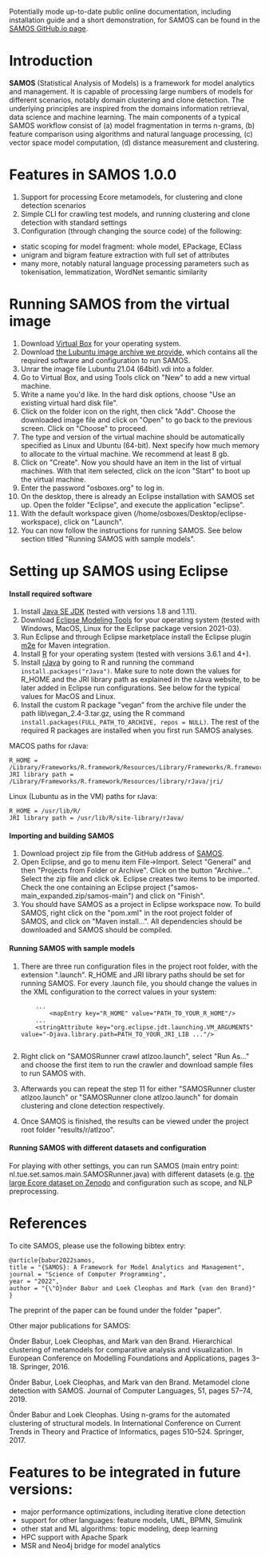 Potentially mode up-to-date public online documentation, including installation guide and a short demonstration, for SAMOS can be found in the [SAMOS GitHub.io page](https://onderbabur.github.io/samos/).

# Introduction
**SAMOS** (Statistical Analysis of Models) is a framework for model analytics and management. It is capable of processing large numbers of models for different scenarios, notably domain clustering and clone detection. The underlying principles are inspired from the domains information retrieval, data science and machine learning. The main components of a typical SAMOS workflow consist of (a) model fragmentation in terms n-grams, (b) feature comparison using algorithms and natural language processing, (c) vector space model computation, (d) distance measurement and clustering.   


# Features in SAMOS 1.0.0
1. Support for processing Ecore metamodels, for clustering and clone detection scenarios
2. Simple CLI for crawling test models, and running clustering and clone detection with standard settings
3. Configuration (through changing the source code) of the following:
* static scoping for model fragment: whole model, EPackage, EClass
* unigram and bigram feature extraction with full set of attributes
* many more, notably natural language processing parameters such as tokenisation, lemmatization, WordNet semantic similarity

# Running SAMOS from the virtual image 
1. Download [Virtual Box](https://www.virtualbox.org/wiki/Downloads) for your operating system.
2. Download [the Lubuntu image archive we provide](https://drive.google.com/file/d/1OSYGk-eEga35NbdsPv6R8JyiXABkVD2p/view?usp=sharing), which contains all the required software and configuration to run SAMOS. 
3. Unrar the image file Lubuntu 21.04 (64bit).vdi into a folder. 
4. Go to Virtual Box, and using Tools click on "New" to add a new virtual machine. 
5. Write a name you'd like. In the hard disk options, choose "Use an existing virtual hard disk file". 
6. Click on the folder icon on the right, then click "Add". Choose the downloaded image file and click on "Open" to go back to the previous screen. Click on "Choose" to proceed. 
7. The type and version of the virtual machine should be automatically specified as Linux and Ubuntu (64-bit). Next specify how much memory to allocate to the virtual machine. We recommend at least 8 gb. 
8. Click on "Create". Now you should have an item in the list of virtual machines. With that item selected, click on the icon "Start" to boot up the virtual machine. 
9. Enter the password "osboxes.org" to log in.
10. On the desktop, there is already an Eclipse installation with SAMOS set up. Open the folder "Eclipse", and execute the application "eclipse".
11. With the default workspace given (/home/osboxes/Desktop/eclipse-workspace), click on "Launch". 
12. You can now follow the instructions for running SAMOS. See below section titled "Running SAMOS with sample models". 

# Setting up SAMOS using Eclipse

#### Install required software
1. Install [Java SE JDK](https://www.oracle.com/java/technologies/javase-downloads.html) (tested with versions 1.8 and 1.11).
2. Download [Eclipse Modeling Tools](https://www.eclipse.org/downloads/packages/release/2021-03/r/eclipse-modeling-tools) for your operating system (tested with Windows, MacOS, Linux for the Eclipse package version 2021-03).
3. Run Eclipse and through Eclipse marketplace install the Eclipse plugin [m2e](https://github.com/eclipse-m2e/m2e-core/blob/master/README.md#-installation) for Maven integration. 
4. Install [R](https://cran.r-project.org/mirrors.html) for your operating system (tested with versions 3.6.1 and 4+). 
5. Install [rJava](https://rforge.net/JRI/) by going to R and running the command `install.packages("rJava")`. Make sure to note down the values for R_HOME and the JRI library path as explained in the rJava website, to be later added in Eclipse run configurations. See below for the typical values for MacOS and Linux. 
6. Install the custom R package "vegan" from the archive file under the path lib\vegan_2.4-3.tar.gz, using the R command `install.packages(FULL_PATH_TO_ARCHIVE, repos = NULL)`. The rest of the required R packages are installed when you first run SAMOS analyses. 

MACOS paths for rJava:

	R_HOME = /Library/Frameworks/R.framework/Resources/Library/Frameworks/R.framework/Resources
	JRI library path = /Library/Frameworks/R.framework/Resources/library/rJava/jri/

Linux (Lubuntu as in the VM) paths for rJava:

	R_HOME = /usr/lib/R/
	JRI library path = /usr/lib/R/site-library/rJava/

#### Importing and building SAMOS
1. Download project zip file from the GitHub address of [SAMOS](https://github.com/onderbabur/samos/archive/refs/heads/main.zip).
2. Open Eclipse, and go to menu item File->Import. Select "General" and then "Projects from Folder or Archive". Click on the button "Archive...". Select the zip file and click ok. Eclipse creates two items to be imported. Check the one containing an Eclipse project ("samos-main_expanded.zip/samos-main") and click on "Finish". 
3. You should have SAMOS as a project in Eclipse workspace now. To build SAMOS, right click on the "pom.xml" in the root project folder of SAMOS, and click on "Maven install...". All dependencies should be downloaded and SAMOS should be compiled. 

#### Running SAMOS with sample models
1. There are three run configuration files in the project root folder, with the extension ".launch". R_HOME and JRI library paths should be set for running SAMOS. For every .launch file, you should change the values in the XML configuration to the correct values in your system:

    ```
    	...
            <mapEntry key="R_HOME" value="PATH_TO_YOUR_R_HOME"/>
        ...
        <stringAttribute key="org.eclipse.jdt.launching.VM_ARGUMENTS" value="-Djava.library.path=PATH_TO_YOUR_JRI_LIB ..."/>
     
    ```
2. Right click on "SAMOSRunner crawl atlzoo.launch", select "Run As..." and choose the first item to run the crawler and download sample files to run SAMOS with. 
3. Afterwards you can repeat the step 11 for either "SAMOSRunner cluster atlzoo.launch" or "SAMOSRunner clone atlzoo.launch" for domain clustering and clone detection respectively. 
4. Once SAMOS is finished, the results can be viewed under the project root folder "results/r/atlzoo". 

#### Running SAMOS with different datasets and configuration
For playing with other settings, you can run SAMOS (main entry point: nl.tue.set.samos.main.SAMOSRunner.java) with different datasets (e.g. [the large Ecore dataset on Zenodo](https://zenodo.org/record/2585456) and configuration such as scope, and NLP preprocessing. 

# References
To cite SAMOS, please use the following bibtex entry:

````
@article{babur2022samos,
title = "{SAMOS}: A Framework for Model Analytics and Management",
journal = "Science of Computer Programming",
year = "2022",
author = "{\"O}nder Babur and Loek Cleophas and Mark {van den Brand}"
}
````

The preprint of the paper can be found under the folder "paper".

Other major publications for SAMOS: 

Önder Babur, Loek Cleophas, and Mark van den Brand. Hierarchical clustering of metamodels for comparative analysis and visualization. In European Conference on Modelling Foundations and Applications, pages 3–18. Springer, 2016.

Önder Babur, Loek Cleophas, and Mark van den Brand.  Metamodel clone detection with SAMOS. Journal of Computer Languages, 51, pages 57–74, 2019.

Önder  Babur and Loek  Cleophas. Using  n-grams  for  the  automated  clustering  of structural  models. In International Conference on Current Trends in Theory and Practice of Informatics, pages 510–524. Springer, 2017.

# Features to be integrated in future versions:

- major performance optimizations, including iterative clone detection
- support for other languages: feature models, UML, BPMN, Simulink
- other stat and ML algorithms: topic modeling, deep learning
- HPC support with Apache Spark
- MSR and Neo4j bridge for model analytics
